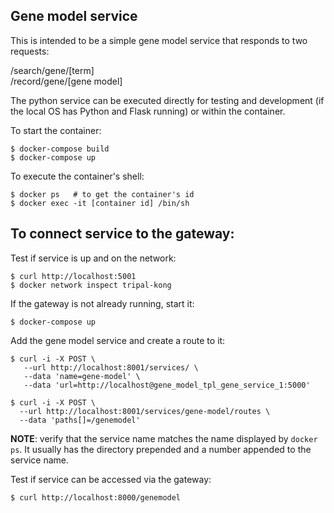 ## Gene model service

This is intended to be a simple gene model service that responds to two requests:

/search/gene/[term]  
/record/gene/[gene model]


The python service can be executed directly for testing and development (if
the local OS has Python and Flask running) or within the container.

To start the container:
```
$ docker-compose build
$ docker-compose up
```

To execute the container's shell:
```
$ docker ps   # to get the container's id
$ docker exec -it [container id] /bin/sh
```

## To connect service to the gateway:

Test if service is up and on the network:
```
$ curl http://localhost:5001
$ docker network inspect tripal-kong
```

If the gateway is not already running, start it:
```
$ docker-compose up
```

Add the gene model service and create a route to it:
```
$ curl -i -X POST \
   --url http://localhost:8001/services/ \
   --data 'name=gene-model' \
   --data 'url=http://localhost@gene_model_tpl_gene_service_1:5000'

$ curl -i -X POST \
  --url http://localhost:8001/services/gene-model/routes \
  --data 'paths[]=/genemodel'
```
**NOTE**: verify that the service name matches the name displayed by `docker ps`. 
It usually has the directory prepended and a number appended to the service name.

Test if service can be accessed via the gateway:
```
$ curl http://localhost:8000/genemodel
```